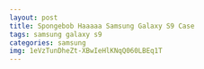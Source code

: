 ```yaml
---
layout: post
title: Spongebob Haaaaa Samsung Galaxy S9 Case
tags: samsung galaxy s9
categories: samsung
img: 1eVzTunDheZt-XBwIeHlKNqQ060LBEq1T
---
```

